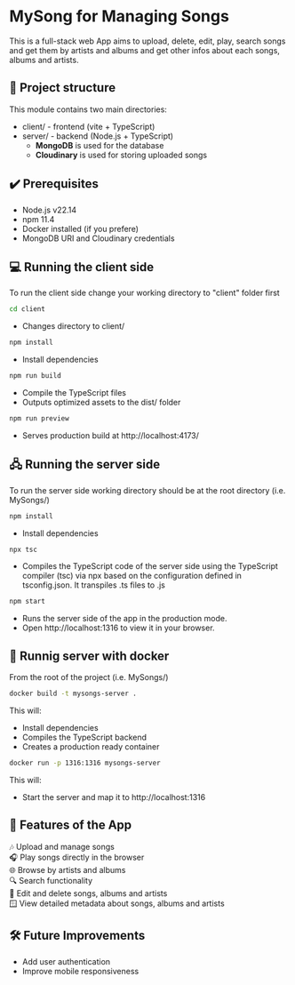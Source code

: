 # MySong for Managing Songs

This is a full-stack web App aims to upload, delete, edit, play, search songs and get them by artists and albums and get other infos about each songs, albums and artists.

## 📂 Project structure

This module contains two main directories:

- client/ - frontend (vite + TypeScript)
- server/ - backend (Node.js + TypeScript)
  - **MongoDB** is used for the database
  - **Cloudinary** is used for storing uploaded songs

## ✔️ Prerequisites

- Node.js v22.14
- npm 11.4
- Docker installed (if you prefere)
- MongoDB URI and Cloudinary credentials

## 💻 Running the client side

To run the client side change your working directory to "client" folder first

```bash
cd client
```

- Changes directory to client/

```bash
npm install
```

- Install dependencies

```bash
npm run build
```

- Compile the TypeScript files
- Outputs optimized assets to the dist/ folder

```bash
npm run preview
```

- Serves production build at http://localhost:4173/

## 🖧 Running the server side

To run the server side working directory should be at the root directory (i.e. MySongs/)

```bash
npm install
```

- Install dependencies

```bash
npx tsc
```

- Compiles the TypeScript code of the server side using the TypeScript compiler (tsc) via npx based on the configuration defined in tsconfig.json. It transpiles .ts files to .js

```bash
npm start
```

- Runs the server side of the app in the production mode.
- Open http://localhost:1316 to view it in your browser.

## 🧊 Runnig server with docker

From the root of the project (i.e. MySongs/)

```bash
docker build -t mysongs-server .
```

This will:

- Install dependencies
- Compiles the TypeScript backend
- Creates a production ready container

```bash
docker run -p 1316:1316 mysongs-server
```

This will:

- Start the server and map it to http://localhost:1316

## 🧩 Features of the App

🎶 Upload and manage songs  
🎧 Play songs directly in the browser  
🌐 Browse by artists and albums  
🔍 Search functionality  
📝 Edit and delete songs, albums and artists  
🪟 View detailed metadata about songs, albums and artists

## 🛠️ Future Improvements

- Add user authentication
- Improve mobile responsiveness

```

```
